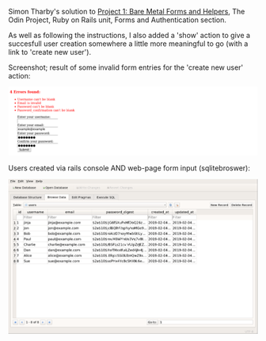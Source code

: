 Simon Tharby's solution to [Project 1: Bare Metal Forms and Helpers](https://www.theodinproject.com/courses/ruby-on-rails/lessons/forms?ref=lnav), The Odin Project, Ruby on Rails unit, Forms and Authentication section.

As well as following the instructions, I also added a 'show' action to give a succesfull user creation somewhere a little more meaningful to go (with a link to 'create new user').

Screenshot; result of some invalid form entries for the 'create new user' action:

![console.png](app/assets/images/errors.png)

Users created via rails console AND web-page form input (sqlitebroswer):

![console.png](app/assets/images/users.png)
